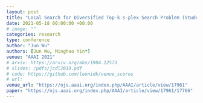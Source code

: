 ```yaml
---
layout: post
title: "Local Search for Diversified Top-k s-plex Search Problem (Student Abstract)"
date: 2021-05-18 00:00:00 +00:00
# image: ""
categories: research
type: conference
author: "Jun Wu"
authors: [Jun Wu, Minghao Yin*]
venue: "AAAI 2021"
# arxiv: https://arxiv.org/abs/1904.12573
# slides: /pdfs/jcdl2019.pdf
# code: https://github.com/leonidk/venue_scores
# url: 
venue_url: "https://ojs.aaai.org/index.php/AAAI/article/view/17961"
paper: "https://ojs.aaai.org/index.php/AAAI/article/view/17961/17766"
---
```

